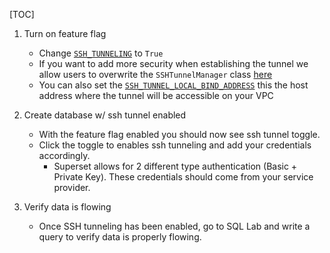 [TOC]

1. Turn on feature flag
    - Change [`SSH_TUNNELING`](https://github.com/apache/superset/blob/eb8386e3f0647df6d1bbde8b42073850796cc16f/superset/config.py#L489) to `True`
    - If you want to add more security when establishing the tunnel we allow users to overwrite the `SSHTunnelManager` class [here](https://github.com/apache/superset/blob/eb8386e3f0647df6d1bbde8b42073850796cc16f/superset/config.py#L507)
    - You can also set the [`SSH_TUNNEL_LOCAL_BIND_ADDRESS`](https://github.com/apache/superset/blob/eb8386e3f0647df6d1bbde8b42073850796cc16f/superset/config.py#L508) this the host address where the tunnel will be accessible on your VPC

2. Create database w/ ssh tunnel enabled
    - With the feature flag enabled you should now see ssh tunnel toggle.
    - Click the toggle to enables ssh tunneling and add your credentials accordingly.
        - Superset allows for 2 different type authentication (Basic + Private Key). These credentials should come from your service provider.

3. Verify data is flowing
    - Once SSH tunneling has been enabled, go to SQL Lab and write a query to verify data is properly flowing.

